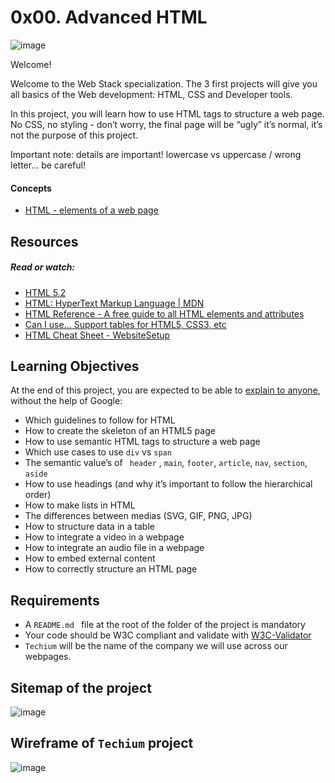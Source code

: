 # 0x00. Advanced HTML
![image](https://github.com/IamNaeto/alx-frontend/assets/105589308/ed794963-9c24-4d3e-b000-d9122cb02023)


Welcome!


Welcome to the Web Stack specialization. The 3 first projects will give you all basics of the Web development: HTML, CSS and Developer tools.

In this project, you will learn how to use HTML tags to structure a web page. No CSS, no styling - don’t worry, the final page will be “ugly” it’s normal, it’s not the purpose of this project.

Important note: details are important! lowercase vs uppercase / wrong letter… be careful!

#### Concepts
- [HTML - elements of a web page](https://intranet.alxswe.com/concepts/543)

## Resources

##### Read or watch:
- [HTML 5.2](https://intranet.alxswe.com/rltoken/3ZeSykXeV9rQhzFiW5GHcg)
- [HTML: HyperText Markup Language | MDN](https://intranet.alxswe.com/rltoken/XWdv6hMca_9jks7PN2gsbA)
- [HTML Reference - A free guide to all HTML elements and attributes](https://intranet.alxswe.com/rltoken/H59e408ohxV9x_tYOWSxvg)
- [Can I use… Support tables for HTML5, CSS3, etc](https://intranet.alxswe.com/rltoken/u6RvQ_45Xpw82Awl82NZcg)
- [HTML Cheat Sheet - WebsiteSetup](https://intranet.alxswe.com/rltoken/6SV9Z98vlb8iehxHnl9YJg)

## Learning Objectives
At the end of this project, you are expected to be able to [explain to anyone](https://intranet.alxswe.com/rltoken/F24l2-dtHshauXRVkZicyw), without the help of Google:
- Which guidelines to follow for HTML
- How to create the skeleton of an HTML5 page
- How to use semantic HTML tags to structure a web page
- Which use cases to use `` div `` vs `` span ``
- The semantic value’s of `` header`` , `` main ``, `` footer ``, `` article ``, `` nav ``, `` section ``, `` aside ``
- How to use headings (and why it’s important to follow the hierarchical order)
- How to make lists in HTML
- The differences between medias (SVG, GIF, PNG, JPG)
- How to structure data in a table
- How to integrate a video in a webpage
- How to integrate an audio file in a webpage
- How to embed external content
- How to correctly structure an HTML page

## Requirements
- A ``README.md `` file at the root of the folder of the project is mandatory
- Your code should be W3C compliant and validate with [W3C-Validator](https://intranet.alxswe.com/rltoken/Q-XyLkED_pMjSGEuZKb7Fw)
- ``Techium`` will be the name of the company we will use across our webpages.

## Sitemap of the project
![image](https://github.com/IamNaeto/alx-frontend/assets/105589308/9ad410f8-afa2-4e17-80a2-d5284f7e8337)

## Wireframe of ``Techium`` project
![image](https://github.com/IamNaeto/alx-frontend/assets/105589308/23aa9e90-3fba-41ad-aff1-08a8017976fa)
